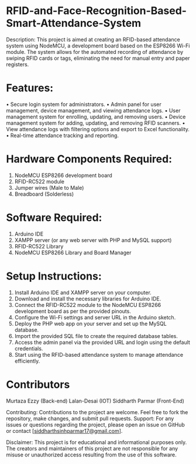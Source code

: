 # RFID-and-Face-Recognition-Based-Smart-Attendance-System

Description: This project is aimed at creating an RFID-based attendance system using NodeMCU, a development board based on the ESP8266 Wi-Fi module. The system allows for the automated recording of attendance by swiping RFID cards or tags, eliminating the need for manual entry and paper registers.

# Features:

•	Secure login system for administrators.
•	Admin panel for user management, device management, and viewing attendance logs.
•	User management system for enrolling, updating, and removing users.
•	Device management system for adding, updating, and removing RFID scanners.
•	View attendance logs with filtering options and export to Excel functionality.
•	Real-time attendance tracking and reporting.

# Hardware Components Required:

1.	NodeMCU ESP8266 development board
2.	RFID-RC522 module
3.	Jumper wires (Male to Male)
4.	Breadboard (Solderless)
   
# Software Required:

1.	Arduino IDE
2.	XAMPP server (or any web server with PHP and MySQL support)
3.	RFID-RC522 Library
4.	NodeMCU ESP8266 Library and Board Manager
	
# Setup Instructions:

1.	Install Arduino IDE and XAMPP server on your computer.
2.	Download and install the necessary libraries for Arduino IDE.
3.	Connect the RFID-RC522 module to the NodeMCU ESP8266 development board as per the provided pinouts.
4.	Configure the Wi-Fi settings and server URL in the Arduino sketch.
5.	Deploy the PHP web app on your server and set up the MySQL database.
6.	Import the provided SQL file to create the required database tables.
7.	Access the admin panel via the provided URL and login using the default credentials.
8.	Start using the RFID-based attendance system to manage attendance efficiently.

# Contributors
Murtaza Ezzy (Back-end)
Lalan-Desai (IOT)
Siddharth Parmar (Front-End) 

   
Contributing: Contributions to the project are welcome. Feel free to fork the repository, make changes, and submit pull requests.
Support: For any issues or questions regarding the project, please open an issue on GitHub or contact [siddharthsinhparmar17@gmail.com].


Disclaimer: This project is for educational and informational purposes only. The creators and maintainers of this project are not responsible for any misuse or unauthorized access resulting from the use of this software.
